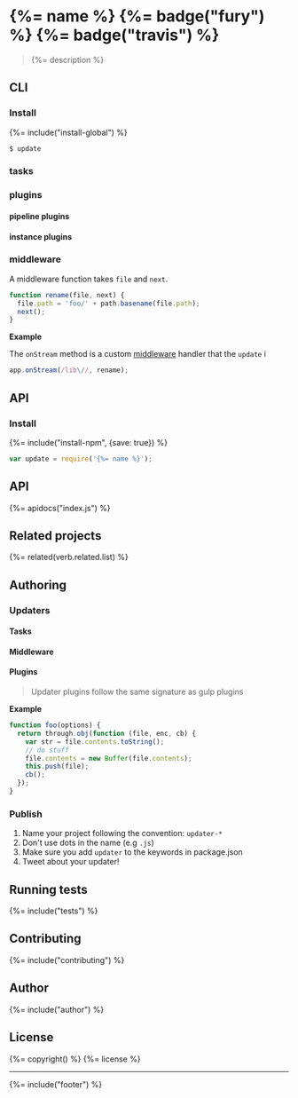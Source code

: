 # {%= name %} {%= badge("fury") %} {%= badge("travis") %}

> {%= description %}

## CLI

### Install

{%= include("install-global") %}

```sh
$ update
```

### tasks
### plugins
#### pipeline plugins
#### instance plugins
### middleware

A middleware function takes `file` and `next`.

```js
function rename(file, next) {
  file.path = 'foo/' + path.basename(file.path);
  next();
}
```


**Example**

The `onStream` method is a custom [middleware](docs/middleware.md) handler that  the `update` i

```js
app.onStream(/lib\//, rename);
```


## API 

### Install

{%= include("install-npm", {save: true}) %}

```js
var update = require('{%= name %}');
```

## API
{%= apidocs("index.js") %}

## Related projects
{%= related(verb.related.list) %}  

## Authoring

### Updaters
#### Tasks
#### Middleware
#### Plugins

> Updater plugins follow the same signature as gulp plugins

**Example**

```js
function foo(options) {
  return through.obj(function (file, enc, cb) {
    var str = file.contents.toString();
    // do stuff
    file.contents = new Buffer(file.contents);
    this.push(file);
    cb();
  });
}
```

### Publish

1. Name your project following the convention: `updater-*`
2. Don't use dots in the name (e.g `.js`) 
3. Make sure you add `updater` to the keywords in package.json
4. Tweet about your updater!


## Running tests
{%= include("tests") %}

## Contributing
{%= include("contributing") %}

## Author
{%= include("author") %}

## License
{%= copyright() %}
{%= license %}

***

{%= include("footer") %}
